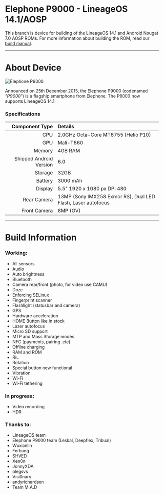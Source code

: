Elephone P9000 - LineageOS 14.1/AOSP
==============

This branch is device for building of the LineageOS 14.1 and Android Nougat 7.0 AOSP ROMs. For more information about building the ROM, read our [build manual](manual).

---

# About Device

![Elephone P9000](http://g03.a.alicdn.com/kf/HTB1.TsuKVXXXXanXXXXq6xXFXXX6/Official-Direct-Elephone-P9000-Helio-P10-MTK6755-2-0GHz-Octa-Core-4GB-RAM-32GB-ROM-5.jpg "Elephone P9000 in black")

Announced on 25th December 2015, the Elephone P9000 (codenamed _"P9000"_) is a flagship smartphone from Elephone. The P9000 now supports LineageOS 14.1!

### Specifications

Component Type | Details
-------:|:-------------------------
CPU     | 2.0GHz Octa-Core MT6755 (Helio P10)
GPU     | Mali-T860
Memory  | 4GB RAM
Shipped Android Version | 6.0
Storage | 32GB
Battery | 3000 mAh
Display | 5.5" 1920 x 1080 px DPI 480
Rear Camera | 13MP (Sony IMX258 Exmor RS), Dual LED Flash, Laser autofocus
Front Camera | 8MP (OV)

---

# Build Information

### Working:
 * All sensors
 * Audio
 * Auto brightness
 * Bluetooth
 * Camera rear/front (photo, for video use CAMU)
 * Doze 
 * Enforcing SELinux
 * Fingerprint scanner
 * Flashlight (statusbar and camera)
 * GPS
 * Hardware acceleration
 * HOME Button like in stock
 * Lazer autofocus
 * Micro SD support
 * MTP and Mass Storage modes
 * NFC (payments, pairing .etc)
 * Offline charging
 * RAM and ROM
 * RIL
 * Rotation
 * Special button new functional
 * Vibration 
 * Wi-Fi 
 * Wi-Fi tethering

### In progress:
 * Video recording
 * HDR

### Thanks to:
 * LineageOS team
 * Elephone P9000 team (Leskal, Deepflex, Tribual)
 * Wuxianlin
 * Ferhung
 * SHVED
 * Xen0n
 * JonnyXDA
 * olegsvs
 * Visi0nary
 * andyrichardson
 * Team M.A.D

